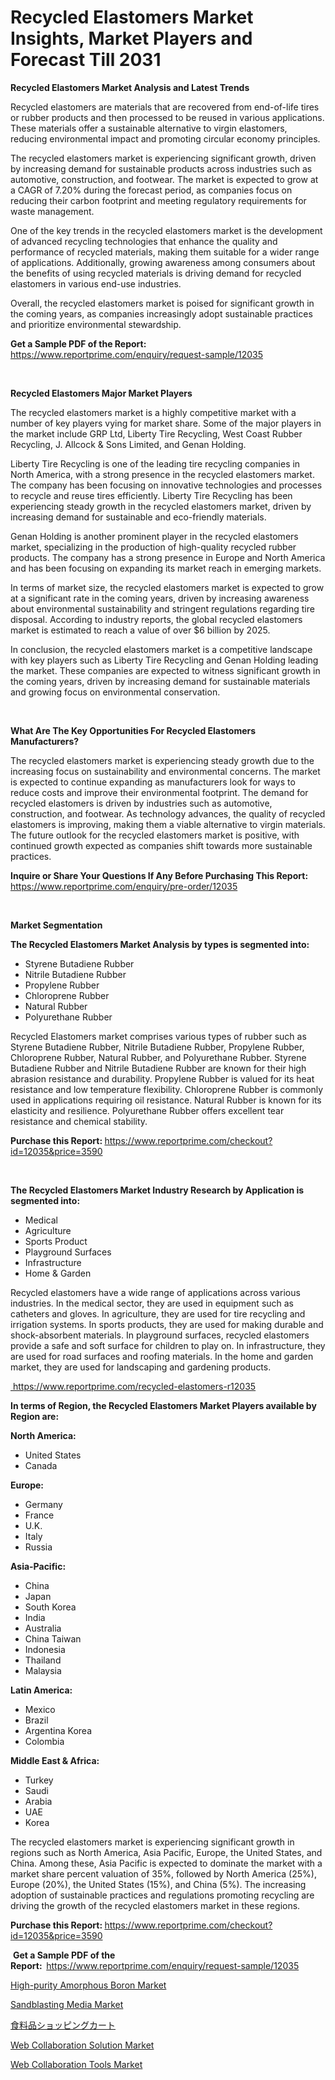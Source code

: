 <p><h1>Recycled Elastomers Market Insights, Market Players and Forecast Till 2031</h1></p><p><strong>Recycled Elastomers Market Analysis and Latest Trends</strong></p>
<p><p>Recycled elastomers are materials that are recovered from end-of-life tires or rubber products and then processed to be reused in various applications. These materials offer a sustainable alternative to virgin elastomers, reducing environmental impact and promoting circular economy principles.</p><p>The recycled elastomers market is experiencing significant growth, driven by increasing demand for sustainable products across industries such as automotive, construction, and footwear. The market is expected to grow at a CAGR of 7.20% during the forecast period, as companies focus on reducing their carbon footprint and meeting regulatory requirements for waste management.</p><p>One of the key trends in the recycled elastomers market is the development of advanced recycling technologies that enhance the quality and performance of recycled materials, making them suitable for a wider range of applications. Additionally, growing awareness among consumers about the benefits of using recycled materials is driving demand for recycled elastomers in various end-use industries.</p><p>Overall, the recycled elastomers market is poised for significant growth in the coming years, as companies increasingly adopt sustainable practices and prioritize environmental stewardship.</p></p>
<p><strong>Get a Sample PDF of the Report:&nbsp;</strong> <a href="https://www.reportprime.com/enquiry/request-sample/12035">https://www.reportprime.com/enquiry/request-sample/12035</a></p>
<p>&nbsp;</p>
<p><strong>Recycled Elastomers Major Market Players</strong></p>
<p><p>The recycled elastomers market is a highly competitive market with a number of key players vying for market share. Some of the major players in the market include GRP Ltd, Liberty Tire Recycling, West Coast Rubber Recycling, J. Allcock & Sons Limited, and Genan Holding.</p><p>Liberty Tire Recycling is one of the leading tire recycling companies in North America, with a strong presence in the recycled elastomers market. The company has been focusing on innovative technologies and processes to recycle and reuse tires efficiently. Liberty Tire Recycling has been experiencing steady growth in the recycled elastomers market, driven by increasing demand for sustainable and eco-friendly materials.</p><p>Genan Holding is another prominent player in the recycled elastomers market, specializing in the production of high-quality recycled rubber products. The company has a strong presence in Europe and North America and has been focusing on expanding its market reach in emerging markets.</p><p>In terms of market size, the recycled elastomers market is expected to grow at a significant rate in the coming years, driven by increasing awareness about environmental sustainability and stringent regulations regarding tire disposal. According to industry reports, the global recycled elastomers market is estimated to reach a value of over $6 billion by 2025.</p><p>In conclusion, the recycled elastomers market is a competitive landscape with key players such as Liberty Tire Recycling and Genan Holding leading the market. These companies are expected to witness significant growth in the coming years, driven by increasing demand for sustainable materials and growing focus on environmental conservation.</p></p>
<p>&nbsp;</p>
<p><strong>What Are The Key Opportunities For Recycled Elastomers Manufacturers?</strong></p>
<p><p>The recycled elastomers market is experiencing steady growth due to the increasing focus on sustainability and environmental concerns. The market is expected to continue expanding as manufacturers look for ways to reduce costs and improve their environmental footprint. The demand for recycled elastomers is driven by industries such as automotive, construction, and footwear. As technology advances, the quality of recycled elastomers is improving, making them a viable alternative to virgin materials. The future outlook for the recycled elastomers market is positive, with continued growth expected as companies shift towards more sustainable practices.</p></p>
<p><strong>Inquire or Share Your Questions If Any Before Purchasing This Report:</strong> <a href="https://www.reportprime.com/enquiry/pre-order/12035">https://www.reportprime.com/enquiry/pre-order/12035</a></p>
<p>&nbsp;</p>
<p><strong>Market Segmentation</strong></p>
<p><strong>The Recycled Elastomers Market Analysis by types is segmented into:</strong></p>
<p><ul><li>Styrene Butadiene Rubber</li><li>Nitrile Butadiene Rubber</li><li>Propylene Rubber</li><li>Chloroprene Rubber</li><li>Natural Rubber</li><li>Polyurethane Rubber</li></ul></p>
<p><p>Recycled Elastomers market comprises various types of rubber such as Styrene Butadiene Rubber, Nitrile Butadiene Rubber, Propylene Rubber, Chloroprene Rubber, Natural Rubber, and Polyurethane Rubber. Styrene Butadiene Rubber and Nitrile Butadiene Rubber are known for their high abrasion resistance and durability. Propylene Rubber is valued for its heat resistance and low temperature flexibility. Chloroprene Rubber is commonly used in applications requiring oil resistance. Natural Rubber is known for its elasticity and resilience. Polyurethane Rubber offers excellent tear resistance and chemical stability.</p></p>
<p><strong>Purchase this Report:&nbsp;</strong><a href="https://www.reportprime.com/checkout?id=12035&price=3590">https://www.reportprime.com/checkout?id=12035&price=3590</a></p>
<p>&nbsp;</p>
<p><strong>The Recycled Elastomers Market Industry Research by Application is segmented into:</strong></p>
<p><ul><li>Medical</li><li>Agriculture</li><li>Sports Product</li><li>Playground Surfaces</li><li>Infrastructure</li><li>Home & Garden</li></ul></p>
<p><p>Recycled elastomers have a wide range of applications across various industries. In the medical sector, they are used in equipment such as catheters and gloves. In agriculture, they are used for tire recycling and irrigation systems. In sports products, they are used for making durable and shock-absorbent materials. In playground surfaces, recycled elastomers provide a safe and soft surface for children to play on. In infrastructure, they are used for road surfaces and roofing materials. In the home and garden market, they are used for landscaping and gardening products.</p></p>
<p><a href="https://www.reportprime.com/recycled-elastomers-r12035">&nbsp;https://www.reportprime.com/recycled-elastomers-r12035</a></p>
<p><strong>In terms of Region, the Recycled Elastomers Market Players available by Region are:</strong></p>
<p>
    <p> <strong> North America: </strong>
        <ul>
            <li>United States</li>
            <li>Canada</li>
        </ul>
        </p> 
    <p> <strong> Europe: </strong>
        <ul>
            <li>Germany</li>
            <li>France</li>
            <li>U.K.</li>
            <li>Italy</li>
            <li>Russia</li>
        </ul>
        </p> 
    <p> <strong> Asia-Pacific: </strong>
        <ul>
            <li>China</li>
            <li>Japan</li>
            <li>South Korea</li>
            <li>India</li>
            <li>Australia</li>
            <li>China Taiwan</li>
            <li>Indonesia</li>
            <li>Thailand</li>
            <li>Malaysia</li>
        </ul>
        </p> 
    <p> <strong> Latin America: </strong>
        <ul>
            <li>Mexico</li>
            <li>Brazil</li>
            <li>Argentina Korea</li>
            <li>Colombia</li>
        </ul>
        </p> 
    <p> <strong> Middle East & Africa: </strong>
        <ul>
            <li>Turkey</li>
            <li>Saudi</li>
            <li>Arabia</li>
            <li>UAE</li>
            <li>Korea</li>
        </ul>
    </p>
    </p>
<p><p>The recycled elastomers market is experiencing significant growth in regions such as North America, Asia Pacific, Europe, the United States, and China. Among these, Asia Pacific is expected to dominate the market with a market share percent valuation of 35%, followed by North America (25%), Europe (20%), the United States (15%), and China (5%). The increasing adoption of sustainable practices and regulations promoting recycling are driving the growth of the recycled elastomers market in these regions.</p></p>
<p><strong>Purchase this Report: </strong><a href="https://www.reportprime.com/checkout?id=12035&price=3590">https://www.reportprime.com/checkout?id=12035&price=3590</a></p>
<p>&nbsp;<strong>Get a Sample PDF of the Report:&nbsp;&nbsp;</strong><a href="https://www.reportprime.com/enquiry/request-sample/12035">https://www.reportprime.com/enquiry/request-sample/12035</a></p>
<p><strong></strong></p>
<p><p><a href="https://medium.com/@elisamohr1927/analyzing-high-purity-amorphous-boron-market-dynamics-and-growth-drivers-and-forecasted-for-period-438b94448755">High-purity Amorphous Boron Market</a></p><p><a href="https://github.com/dancokkoe288/Market-Research-Report-List-1/blob/main/sandblasting-media-market.md">Sandblasting Media Market</a></p><p><a href="https://medium.com/@jacksonmith1931/%E9%A3%9F%E6%96%99%E5%93%81%E3%81%AE%E8%B2%B7%E3%81%84%E7%89%A9%E3%82%AB%E3%83%BC%E3%83%88%E5%B8%82%E5%A0%B4-%E3%82%B0%E3%83%AD%E3%83%BC%E3%83%90%E3%83%AB%E3%81%8A%E3%82%88%E3%81%B3%E5%9C%B0%E5%9F%9F%E5%88%86%E6%9E%90-%E3%82%A8%E3%83%B3%E3%83%89%E3%83%A6%E3%83%BC%E3%82%B6%E3%83%BC-%E8%A3%BD%E5%93%81-%E5%9C%B0%E5%9F%9F%E3%81%AB%E7%84%A6%E7%82%B9%E3%82%92%E5%BD%93%E3%81%A6%E3%81%9F%E5%88%86%E6%9E%90%E3%81%A8%E4%BA%88%E6%B8%AC-2024%E5%B9%B4%E3%81%8B%E3%82%892031%E5%B9%B4%E3%81%BE%E3%81%A7-d48b4ebdb60e">食料品ショッピングカート</a></p><p><a href="https://issuu.com/reportprime-2/docs/web-collaboration-solution-market-size-2030.pptx">Web Collaboration Solution Market</a></p><p><a href="https://issuu.com/reportprime-2/docs/web-collaboration-tools-market-size-2030.pptx">Web Collaboration Tools Market</a></p></p>